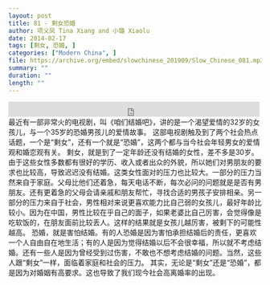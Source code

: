```yaml
---
layout: post
title: 81 - 剩女恐婚
author: 项义凤 Tina Xiang and 小璐 Xiaolu
date: 2014-02-17
tags: [剩女, 恐婚, ]
categories: ["Modern China", ]
file: https://archive.org/embed/slowchinese_201909/Slow_Chinese_081.mp3
summary: ""
duration: ""
length: ""
---
```


<iframe src="https://archive.org/embed/slowchinese_201909/Slow_Chinese_081.mp3" width="500" height="30" frameborder="0" webkitallowfullscreen="true" mozallowfullscreen="true" allowfullscreen></iframe>
最近有一部非常火的电视剧，叫《咱们结婚吧》，讲的是一个渴望爱情的32岁的女孩儿，与一个35岁的恐婚男孩儿的爱情故事。 这部电视剧触及到了两个社会热点话题，一个是“剩女”，还有一个就是“恐婚”，这两个都与当今社会年轻男女的爱情观和婚恋观有关。
剩女，就是到了一定年龄还没有结婚的女性，差不多是30岁。由于这些女性多数都有很好的学历、收入或者出众的外貌，所以她们对男朋友的要求也比较高，导致迟迟没有结婚。这类女性面对的压力也比较大。一部分的压力当然来自于家庭。父母比他们还着急，每天电话不断，每次必问的问题就是是否有男朋友。还有更着急的父母会请亲戚和朋友帮忙，寻找合适的男孩子安排相亲。另一部分的压力来自于社会，男性相对来说更喜欢能力比自己弱的女孩儿，最好年龄比较小。因为在中国，男性比较在乎自己的面子，如果老婆比自己厉害，会觉得像是吃软饭的，在朋友面前比较丢人。这样的结果就是女孩儿越厉害，被剩下的可能性越高。
恐婚，就是害怕结婚。有的人恐婚是因为害怕承担结婚后的责任，更喜欢一个人自由自在地生活；有的人是因为觉得结婚以后不会很幸福，所以就不考虑结婚。还有一些人是因为曾经受到过伤害，不敢也不想考虑结婚的问题。当然，这些人跟“剩女”一样，面临着家庭和社会的压力。
其实，无论是“剩女”还是“恐婚”，都是因为对婚姻有高要求。这也导致了我们现今社会高离婚率的出现。
 
